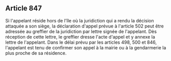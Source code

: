 Article 847
----
Si l'appelant réside hors de l'île où la juridiction qui a rendu la décision
attaquée a son siège, la déclaration d'appel prévue à l'article 502 peut être
adressée au greffier de la juridiction par lettre signée de l'appelant. Dès
réception de cette lettre, le greffier dresse l'acte d'appel et y annexe la
lettre de l'appelant. Dans le délai prévu par les articles 498, 500 et 846,
l'appelant est tenu de confirmer son appel à la mairie ou à la gendarmerie la
plus proche de sa résidence.
